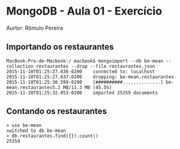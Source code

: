 # MongoDB - Aula 01 - Exercício
Aurtor: Rômulo Pereira

## Importando os restaurantes
```
MacBook-Pro-de-Macbook:/ macbook$ mongoimport --db be-mean --collection restaurantes --drop --file restaurantes.json
2015-11-10T01:25:27.636-0200	connected to: localhost
2015-11-10T01:25:27.637-0200	dropping: be-mean.restaurantes
2015-11-10T01:25:30.599-0200	[##########..............] be-mean.restaurantes5.2 MB/11.3 MB (45.5%)
2015-11-10T01:25:32.053-0200	imported 25359 documents
```
## Contando os restaurantes
```
> use be-mean
switched to db be-mean
> db.restaurantes.find({}).count() 
25359

```